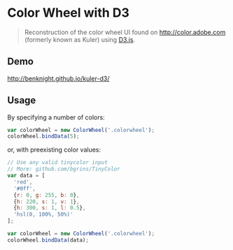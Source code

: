 <h1>Color Wheel with D3</h1>

> Reconstruction of the color wheel UI found on http://color.adobe.com (formerly known as Kuler) using [D3.js](https://github.com/mbostock/d3).

## Demo

http://benknight.github.io/kuler-d3/

## Usage

By specifying a number of colors:

```javascript
var colorWheel = new ColorWheel('.colorwheel');
colorWheel.bindData(5);
```
    
or, with preexisting color values:

```javascript
// Use any valid tinycolor input
// More: github.com/bgrins/TinyColor
var data = [
  'red', 
  '#0ff', 
  {r: 0, g: 255, b: 0},
  {h: 220, s: 1, v: 1},
  {h: 300, s: 1, l: 0.5},
  'hsl(0, 100%, 50%)'
];

var colorWheel = new ColorWheel('.colorwheel');
colorWheel.bindData(data);
```
